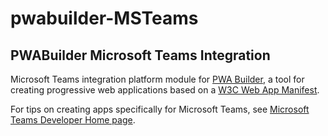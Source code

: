 # pwabuilder-MSTeams

## PWABuilder Microsoft Teams Integration

Microsoft Teams integration platform module for [PWA Builder](https://www.pwabuilder.com), a tool for creating progressive web applications based on a [W3C Web App Manifest](https://www.w3.org/TR/appmanifest/).

For tips on creating apps specifically for Microsoft Teams, see [Microsoft Teams Developer Home page](https://developer.microsoft.com/en-us/microsoft-teams).
